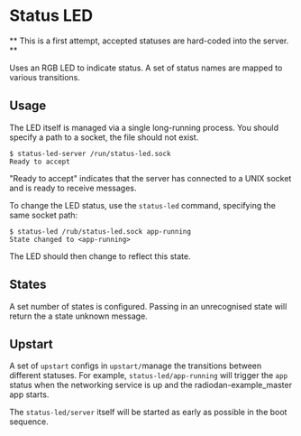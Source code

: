 Status LED
===

** This is a first attempt, accepted statuses are hard-coded into the server. **

Uses an RGB LED to indicate status. A set of status names are mapped to various transitions.

Usage
---

The LED itself is managed via a single long-running process. You should specify a path to a socket, the file should not exist.

    $ status-led-server /run/status-led.sock
    Ready to accept

"Ready to accept" indicates that the server has connected to a UNIX socket and is ready to receive messages.

To change the LED status, use the `status-led` command, specifying the same socket path:

    $ status-led /rub/status-led.sock app-running
    State changed to <app-running>

The LED should then change to reflect this state.

States
---

A set number of states is configured. Passing in an unrecognised state will return the a state unknown message.

Upstart
---

A set of `upstart` configs in `upstart/`manage the transitions between different statuses. For example, `status-led/app-running` will trigger the `app` status  when the networking service is up and the radiodan-example_master app starts.

The `status-led/server` itself will be started as early as possible in the boot sequence.

